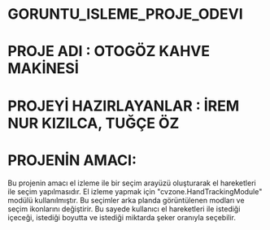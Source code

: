# GORUNTU_ISLEME_PROJE_ODEVI
# PROJE ADI : OTOGÖZ KAHVE MAKİNESİ
# PROJEYİ HAZIRLAYANLAR : İREM NUR KIZILCA, TUĞÇE ÖZ
# PROJENİN AMACI:
Bu projenin amacı el izleme ile bir seçim arayüzü oluşturarak el hareketleri ile seçim yapılmasıdır. 
El izleme yapmak için "cvzone.HandTrackingModule" modülü kullanılmıştır.
Bu seçimler arka planda görüntülenen modları ve seçim ikonlarını değiştirir.
Bu sayede kullanıcı el hareketleri ile istediği içeceği, istediği boyutta ve istediği miktarda şeker oranıyla seçebilir.
